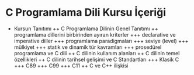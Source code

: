 # C Programlama Dili Kursu İçeriği

+ Kursun Tanıtımı
++ C Programlama Dilinin Genel Tanıtımı
++ programlama dillerini birbirinden ayıran kriterler
	+++ declarative ve imperative diller
	+++ programlama paradigmaları
	+++ seviye (level)
	+++ mülkiyet
	+++ statik ve dinamik tür kavramları
	+++ prosedürel programlama ve C dili
++ C dilinin kullanım alanları
++ C dilinin temel özellikleri
++ C dilinin tarihsel gelişimi ve C Standartları
	+++ Klasik C
	+++ C89
	+++ C99
	+++ C11
++ C ve C++ ilişkisi
